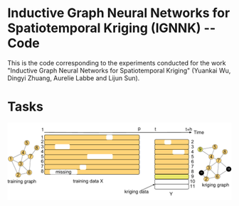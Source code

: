 # Inductive Graph Neural Networks for Spatiotemporal Kriging (IGNNK) -- Code

This is the code corresponding to the experiments conducted for the work "Inductive Graph Neural Networks for Spatiotemporal Kriging"
(Yuankai Wu, Dingyi Zhuang, Aurelie Labbe and Lijun Sun).

# Tasks


<img src="https://github.com/Kaimaoge/IGNNK/blob/master/fig/Fig2new2.pdf" alt="some text" width="800">

